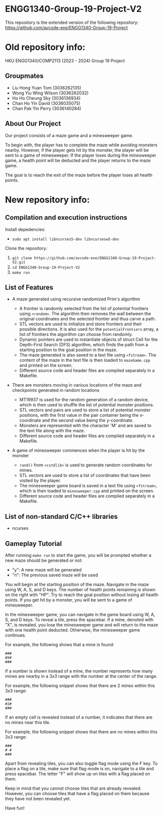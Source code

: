 # ENGG1340-Group-19-Project-V2

This repository is the extended version of the following repository: https://github.com/avcode-exe/ENGG1340-Group-19-Project

# Old repository info:

HKU ENGG1340/COMP2113 (2023 - 2024) Group 19 Project

## Groupmates

- Liu Hong Yuan Tom (3036262135)
- Wong Yiu Wing Wilson (3036262032)
- Ho Ho Cheung Sky (3036136934)
- Chan Ho Yin David (3036035075)
- Chan Pak Yin Perry (3036140284)

## About Our Project

Our project consists of a maze game and a minesweeper game.

To begin with, the player has to complete the maze while avoiding monsters nearby.
However, if the player gets hit by the monster, the player will be sent to a game of minesweeper.
If the player loses during the minesweeper game, a health point will be deducted and the player returns to the maze game.

The goal is to reach the exit of the maze before the player loses all health points.

# New repository info:

## Compilation and execution instructions

Install depedencies:
* `sudo apt install libncurses5-dev libncursesw5-dev`

Clone the repository:
1. `git clone https://github.com/avcode-exe/ENGG1340-Group-19-Project-V2.git`
2. `cd ENGG1340-Group-19-Project-V2`
3. `make run`

## List of Features

- A maze generated using recursive randomized Prim's algorithm
	- A frontier is randomly selected from the list of potential frontiers using `<random>`. The algorithm then removes the wall between the original coordinates and the selected frontier and thus carve a path.
	- STL vectors are used to initialize and store frontiers and their possible directions. It is also used for the `potentialFrontiers` array, a list of frontiers the algorithm can choose from randomly.
	- Dynamic pointers are used to instantiate objects of struct Cell for the Depth-First Search (DFS) algorithm, which finds the path from a starting position to the goal position in the maze.
	- The maze generated is also saved to a text file using `<fstream>`. The content of the maze in the text file is then loaded to `mazeGame.cpp` and printed on the screen.
	- Different source code and header files are compiled separately in a Makefile.

- There are monsters moving in various locations of the maze and checkpoints generated in random locations
	- MT19937 is used for the random generation of a random device, which is then used to shuffle the list of potential monster positions.
	- STL vectors and pairs are used to store a list of potential monster positions, with the first value in the pair container being the x-coordinate and the second value being the y-coordinate.
	- Monsters are represented with the character 'M' and are saved to the text file along with the maze.
	- Different source code and header files are compiled separately in a Makefile.

- A game of minesweeper commences when the player is hit by the monster
	- `rand()` from `<cstdlib>` is used to generate random coordinates for mines.
	- STL vectors are used to store a list of coordinates that have been visited by the player.
	- The minesweeper game board is saved in a text file using `<fstream>`, which is then loaded to `minesweeper.cpp` and printed on the screen.
	- Different source code and header files are compiled separately in a Makefile.

## List of non-standard C/C++ libraries

- ncurses

## Gameplay Tutorial

After running `make run` to start the game, you will be prompted whether a new maze should be generated or not:
- "y": A new maze will be generated
- "n": The previous saved maze will be used

You will begin at the starting position of the maze.
Navigate in the maze using W, A, S, and D keys. The number of health points remaining is shown on the right with "HP". Try to reach the goal position without losing all health points.
If you get hit by a monster, you will be sent to a game of minesweeper.

In the minesweeper game, you can navigate in the game board using W, A, S, and D keys.
To reveal a tile, press the spacebar. If a mine, denoted with "X", is revealed, you lose the minesweeper game and will return to the maze with one health point deducted. Otherwise, the minesweeper game continues.

For example, the following shows that a mine is found:
```
###
#X#
###
```

If a number is shown instead of a mine, the number represents how many mines are nearby in a 3x3 range with the number at the center of the range.

For example, the following snippet shows that there are 2 mines within this 3x3 range:

```
###
#2#
###
```

If an empty cell is revealed instead of a number, it indicates that there are no mines near this tile.

For example, the following snippet shows that there are no mines within this 3x3 range:

```
###
# #
###
```

Apart from revealing tiles, you can also toggle flag mode using the F key. To place a flag on a tile, make sure that flag mode is on, navigate to a tile and press spacebar. The letter "F" will show up on tiles with a flag placed on them.

Keep in mind that you cannot choose tiles that are already revealed. However, you can choose tiles that have a flag placed on them because they have not been revealed yet.

Have fun!